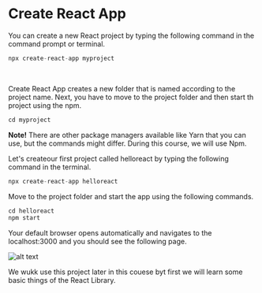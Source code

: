 # Create React App

You can create a new React project by typing the following command in the command prompt or terminal.

```javascript
npx create-react-app myproject
```

<br/>

Create React App creates a new folder that is named according to the project name. Next, you have to move to the project folder and then start th project using the npm.

```javascript
cd myproject
```

**Note!** There are other package managers available like Yarn that you can use, but the commands might differ. During this course, we will use Npm.<br/>

Let's createour first project called helloreact by typing the following command in the terminal.

```javascript
npx create-react-app helloreact
```

Move to the project folder and start the app using the following commands.

```javascript
cd helloreact
npm start
```

Your default browser opens automatically and navigates to the localhost:3000 and you should see the following page.

![alt text](https://vw4.viope.com/content/f291e5c33c58690b4f4d7e169eb527e8c0039166/CreateReactApp1.PNG)

We wukk use this project later in this couese byt first we will learn some basic things of the React Library.
